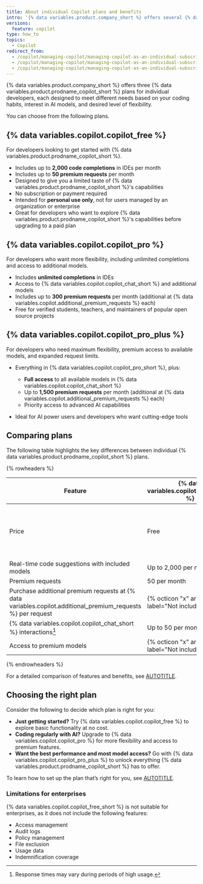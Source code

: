 ```yaml
---
title: About individual Copilot plans and benefits
intro: '{% data variables.product.company_short %} offers several {% data variables.product.prodname_copilot_short %} plans for individual developers, each with different features, model access, and usage limits to support a wide range of coding needs.'
versions:
  feature: copilot
type: how_to
topics:
  - Copilot
redirect_from:
  - /copilot/managing-copilot/managing-copilot-as-an-individual-subscriber/about-github-copilot-free
  - /copilot/managing-copilot/managing-copilot-as-an-individual-subscriber/managing-copilot-free/about-github-copilot-free
  - /copilot/managing-copilot/managing-copilot-as-an-individual-subscriber/getting-started-with-copilot-on-your-personal-account/about-github-copilot-free
---
```


{% data variables.product.company_short %} offers three {% data variables.product.prodname_copilot_short %} plans for individual developers, each designed to meet different needs based on your coding habits, interest in AI models, and desired level of flexibility.

You can choose from the following plans.

## {% data variables.copilot.copilot_free %}

For developers looking to get started with {% data variables.product.prodname_copilot_short %}.

* Includes up to **2,000 code completions** in IDEs per month
* Includes up to **50 premium requests** per month
* Designed to give you a limited taste of {% data variables.product.prodname_copilot_short %}'s capabilities
* No subscription or payment required
* Intended for **personal use only**, not for users managed by an organization or enterprise
* Great for developers who want to explore {% data variables.product.prodname_copilot_short %}'s capabilities before upgrading to a paid plan

## {% data variables.copilot.copilot_pro %}

For developers who want more flexibility, including unlimited completions and access to additional models.

* Includes **unlimited completions** in IDEs
* Access to {% data variables.copilot.copilot_chat_short %} and additional models
* Includes up to **300 premium requests** per month (additional at {% data variables.copilot.additional_premium_requests %} each)
* Free for verified students, teachers, and maintainers of popular open source projects

## {% data variables.copilot.copilot_pro_plus %}

For developers who need maximum flexibility, premium access to available models, and expanded request limits.

* Everything in {% data variables.copilot.copilot_pro_short %}, plus:

  * **Full access** to all available models in {% data variables.copilot.copilot_chat_short %}
  * Up to **1,500 premium requests** per month (additional at {% data variables.copilot.additional_premium_requests %} each)
  * Priority access to advanced AI capabilities

* Ideal for AI power users and developers who want cutting-edge tools

## Comparing plans

The following table highlights the key differences between individual {% data variables.product.prodname_copilot_short %} plans.

{% rowheaders %}

| Feature | {% data variables.copilot.copilot_free %} | {% data variables.copilot.copilot_pro %} | {% data variables.copilot.copilot_pro_plus %} |
|--------|----------------------------------------------------|--------------------------------------------------|----------------------------------------------------------|
| Price | Free | {% data variables.copilot.cfi_price_per_month %} per month, or<br>{% data variables.copilot.cfi_price_per_year %} per year<br>([free](/copilot/managing-copilot/managing-copilot-as-an-individual-subscriber/getting-started-with-copilot-on-your-personal-account/getting-free-access-to-copilot-pro-as-a-student-teacher-or-maintainer) for some users) | {% data variables.copilot.cpp_price_per_month %} per month, or<br>{% data variables.copilot.cpp_price_per_year %} per year |
| Real-time code suggestions with included models | Up to 2,000 per month | Unlimited | Unlimited |
| Premium requests | 50 per month | 300 per month | 1,500 per month |
| Purchase additional premium requests at {% data variables.copilot.additional_premium_requests %} per request | {% octicon "x" aria-label="Not included" %} | {% octicon "check" aria-label="Included" %} | {% octicon "check" aria-label="Included" %} |
| {% data variables.copilot.copilot_chat_short %} interactions[^1] | Up to 50 per month | Unlimited with included models | Unlimited with included models |
| Access to premium models | {% octicon "x" aria-label="Not included" %} | {% octicon "check" aria-label="Included" %} | {% octicon "check" aria-label="Included" %} Full access |

{% endrowheaders %}

[^1]: Response times may vary during periods of high usage.

For a detailed comparison of features and benefits, see [AUTOTITLE](/copilot/about-github-copilot/subscription-plans-for-github-copilot).

## Choosing the right plan

Consider the following to decide which plan is right for you:

* **Just getting started?** Try {% data variables.copilot.copilot_free %} to explore basic functionality at no cost.
* **Coding regularly with AI?** Upgrade to {% data variables.copilot.copilot_pro %} for more flexibility and access to premium features.
* **Want the best performance and most model access?** Go with {% data variables.copilot.copilot_pro_plus %} to unlock everything {% data variables.product.prodname_copilot_short %} has to offer.

To learn how to set up the plan that’s right for you, see [AUTOTITLE](/copilot/managing-copilot/managing-copilot-as-an-individual-subscriber/getting-started-with-copilot-on-your-personal-account/getting-started-with-a-copilot-plan).

### Limitations for enterprises

{% data variables.copilot.copilot_free_short %} is not suitable for enterprises, as it does not include the following features:

* Access management
* Audit logs
* Policy management
* File exclusion
* Usage data
* Indemnification coverage
